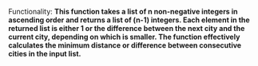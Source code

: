 Functionality: **This function takes a list of n non-negative integers in ascending order and returns a list of (n-1) integers. Each element in the returned list is either 1 or the difference between the next city and the current city, depending on which is smaller. The function effectively calculates the minimum distance or difference between consecutive cities in the input list.**